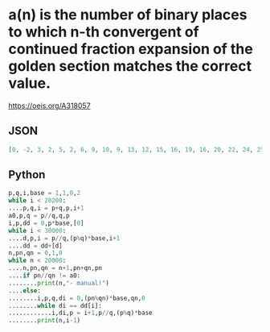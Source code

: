 # a\(n\) is the number of binary places to which n\-th convergent of continued fraction expansion of the golden section matches the correct value\.
https://oeis.org/A318057
## JSON
```JSON
[0, -2, 3, 2, 5, 2, 6, 9, 10, 9, 13, 12, 15, 16, 19, 16, 20, 22, 24, 25, 27, 29, 28, 30, 33, 32, 36, 32, 38, 32, 41, 42, 44, 45, 46, 47, 50, 48, 52, 54, 53, 56, 53, 58, 59, 60, 64, 62, 66, 62, 67, 69, 71, 73, 75, 74, 77, 78, 80, 82, 81, 84, 81, 87, 81, 88, 90]
```
## Python
```Python
p,q,i,base = 1,1,0,2
while i < 20200:
....p,q,i = p+q,p,i+1
a0,p,q = p//q,q,p
i,p,dd = 0,p*base,[0]
while i < 30000:
....d,p,i = p//q,(p%q)*base,i+1
....dd = dd+[d]
n,pn,qn = 0,1,0
while n < 20000:
....n,pn,qn = n+1,pn+qn,pn
....if pn//qn != a0:
........print(n,"- manual!")
....else:
........i,p,q,di = 0,(pn%qn)*base,qn,0
........while di == dd[i]:
............i,di,p = i+1,p//q,(p%q)*base
........print(n,i-1)
```
